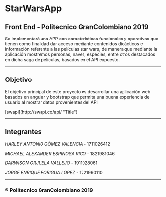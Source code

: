 # StarWarsApp

## Front End - Politecnico GranColombiano 2019


<p> Se implementará una APP con características funcionales y operativas
 que tienen como finalidad dar acceso mediante contenidos didácticos e
 información referente a las películas star wars, de manera que mediante la 
 aplicación mostremos personas, naves, especies, entre otros destacados en 
 dicha saga de películas, basados en el API expuesto. 
</p>

* * * 

## Objetivo

<p>
El objetivo principal de este proyecto es desarrollar una aplicación web 
 basados en angular y bootstrap que permita una buena experiencia de usuario 
 al mostrar datos provenientes del API </p>
[swapi](http://swapi.co/api/ "Title")



* * * * 


## Integrantes


*HARLEY ANTONIO GÓMEZ VALENCIA*   - 1711026412

_MICHAEL ALEXANDER ESPINOSA RICO_ - 1821981046

_DARWISON ORJUELA VALLEJO_        - 1911028061

_JORGE ENRIQUE FORIGUA LOPEZ_     - 1221960110

* * * 



### ® Politecnico GranColombiano 2019 